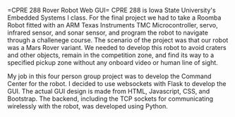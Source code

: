 =CPRE 288 Rover Robot Web GUI=
CPRE 288 is Iowa State University's Embedded Systems I class. For the final project we had to take a Roomba Robot fitted with an ARM Texas Instruments TMC Microcontroller, servo, infrared sensor, and sonar sensor, and program the robot to navigate through a challenege course. The scenario of the project was that our robot was a Mars Rover variant. We needed to develop this robot to avoid craters and other objects, remain in the competition zone, and find its way to a specified pickup zone without any onboard video or human line of sight.

My job in this four person group project was to develop the Command Center for the robot. I decided to use websockets with Flask to develop the GUI. The actual GUI design is made from HTML, Javascript, CSS, and Bootstrap. The backend, including the TCP sockets for communicating wirelessly with the robot, was developed using Python.
